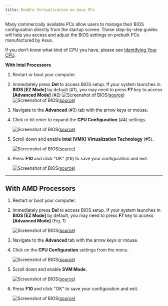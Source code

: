 ```yaml
---
title: Enable Virtualization on Asus PCs
---
```


Many commercially available PCs allow users to manage their BIOS configuration directly from the startup screen. These
step-by-step guides will help you access and adjust the BIOS settings on prebuilt PCs manufactured by Asus.

If you don't know what kind of CPU you have, please see
[Identifying Your CPU](/docs/guides/your-pc/identifying-your-cpu).

**With Intel Processors**

1. Restart or boot your computer.
2. Immediately press **Del** to access BIOS setup. If your system launches in **BIOS \[EZ Mode]** by default (#1), you
   may need to press **F7** key to access **\[Advanced Mode]** (#2)
   ![Screenshot of BIOS](../../../../content/images/guides/your-pc/enable-virtualization-by-motherboard-asus-1.png)([source](https://www.asus.com/us/support/faq/1045141/#c))
   ![Screenshot of BIOS](../../../../content/images/guides/your-pc/enable-virtualization-by-motherboard-asus-2.png)([source](https://www.asus.com/us/support/faq/1045141/#c))
3. Navigate to the **Advanced** (#3) tab with the arrow keys or mouse.
4. Click or hit enter to expand the **CPU Configuration** (#4) settings.

   ![Screenshot of BIOS](../../../../content/images/guides/your-pc/enable-virtualization-by-motherboard-asus-3.png)([source)](https://www.asus.com/us/support/faq/1045141/#c)

5. Scroll down and enable **Intel (VMX) Virtualization Technology** (#5).

   ![Screenshot of BIOS](../../../../content/images/guides/your-pc/enable-virtualization-by-motherboard-asus-4.png)([source)](https://www.asus.com/us/support/faq/1045141/#c)

6. Press **F10** and click "OK" (#6) to save your configuration and exit.

   ![Screenshot of BIOS](../../../../content/images/guides/your-pc/enable-virtualization-by-motherboard-asus-5.png)([source)](https://www.asus.com/us/support/faq/1045141/#c)

---

## With AMD Processors

1. Restart or boot your computer.
2. Immediately press **Del** to access BIOS setup. If your system launches in **BIOS \[EZ Mode]** by default, you may
   need to press **F7** key to access **\[Advanced Mode]** (Fig. 1)

   ![Screenshot of BIOS](../../../../content/images/guides/your-pc/enable-virtualization-by-motherboard-asus-6.png)([source](https://www.asus.com/us/support/faq/1045141/#c))

3. Navigate to the **Advanced** tab with the arrow keys or mouse.
4. Click on the **CPU Configuration** settings from the menu.

   ![Screenshot of BIOS](../../../../content/images/guides/your-pc/enable-virtualization-by-motherboard-asus-7.png)([source](https://www.asus.com/us/support/faq/1045141/#c))

5. Scroll down and enable **SVM Mode**.

   ![Screenshot of BIOS](../../../../content/images/guides/your-pc/enable-virtualization-by-motherboard-asus-8.png)([source](https://www.asus.com/us/support/faq/1045141/#c))

6. Press **F10** and click "OK" to save your configuration and exit.

   ![Screenshot of BIOS](../../../../content/images/guides/your-pc/enable-virtualization-by-motherboard-asus-9.png)([source)](https://www.asus.com/us/support/faq/1045141/#c)
